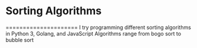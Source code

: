 # Sorting Algorithms #
=====================
I try programming different sorting algorithms in Python 3, Golang, and JavaScript Algorithms range from bogo sort to bubble sort
